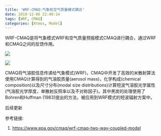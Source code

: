 ```yaml
---
title: 'WRF-CMAQ:气象和空气质量模式耦合'
date: 2018-12-06 22:40:14
tags: [WRF, CMAQ]
categories: [Atmos, Model]
---
```




WRF-CMAQ是将气象模式WRF和空气质量预报模式CMAQ进行耦合，通过WRF和CMAQ之间的反馈作用。

![](https://ws4.sinaimg.cn/large/006tNbRwgy1fxxeun51jej30r30cntai.jpg)

![](https://ws2.sinaimg.cn/large/006tNbRwgy1fxxevbvorjj30le0c5jwd.jpg)



CMAQ将气溶胶信息传递给气象模式(WRF)，CMAQ中开发了高效的米散射算法使用CMAQ计算得到的气溶胶质量(aerosol mass)，化学构成(chemical composition)以及尺寸分布(modal size distributions)计算短波气溶胶光学属性(气溶胶光学厚度，单散射反照率以及不对称因子)。其中黑炭的处理使用了Bohren和Huffman (1983)提出的方法，被应用到WRF模式的短波辐射方案中。



后续更新





参考链接:

1. https://www.epa.gov/cmaq/wrf-cmaq-two-way-coupled-model
